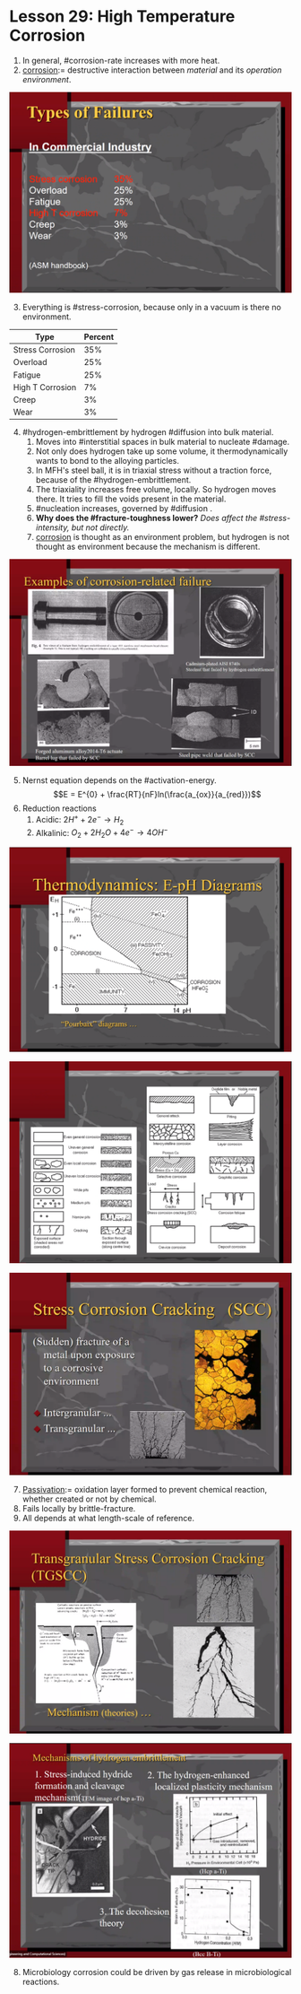 # Lesson 29: High Temperature Corrosion

1. In general, #corrosion-rate increases with more heat.
2. [corrosion](corrosion.md):= destructive interaction between _material_ and its _operation environment_.

![](../../../attachments/engr-743-001-damage-and-fracture/./types_of_corrosion_failure_210423_124548_EST.png)

3. Everything is #stress-corrosion, because only in a vacuum is there no environment.

Type | Percent
-|-
Stress Corrosion | 35%
Overload | 25%
Fatigue | 25%
High T Corrosion | 7%
Creep | 3%
Wear | 3%

4. #hydrogen-embrittlement by hydrogen #diffusion into bulk material.
   1. Moves into #interstitial spaces in bulk material to nucleate #damage.
   2. Not only does hydrogen take up some volume, it thermodynamically wants to bond to the alloying particles.
   3. In MFH's steel ball, it is in triaxial stress without a traction force, because of the #hydrogen-embrittlement.
   4. The triaxiality increases free volume, locally. So hydrogen moves there. It tries to fill the voids present in the material.
   5. #nucleation increases, governed by #diffusion . 
   6. **Why does the #fracture-toughness lower?** _Does affect the #stress-intensity, but not directly._
   7. [corrosion](corrosion.md) is thought as an environment problem, but hydrogen is not thought as environment because the mechanism is different.

![](../../../attachments/engr-743-001-damage-and-fracture/./corrosion_failure_examples_210423_124845_EST.png)

5. Nernst equation depends on the #activation-energy. $$E = E^{0} + \frac{RT}{nF}ln(\frac{a_{ox}}{a_{red}})$$
6. Reduction reactions
   1. Acidic: $2H^{+} + 2e^{-} \rightarrow H_{2}$
   2. Alkalinic: $O_{2} + 2H_{2}O + 4e^{-} \rightarrow 4OH^{-}$

![](../../../attachments/engr-743-001-damage-and-fracture/./pourbaix_diagram_210423_132312_EST.png)

![](../../../attachments/engr-743-001-damage-and-fracture/./corrosion_failure_microstructures_210423_132554_EST.png)

![](../../../attachments/engr-743-001-damage-and-fracture/./stress_corrosion_identifier_210423_133155_EST.png)

7. [Passivation](passivation.md):= oxidation layer formed to prevent chemical reaction, whether created or not by chemical.
1. Fails locally by brittle-fracture.
2. All depends at what length-scale of reference.

![](../../../attachments/engr-743-001-damage-and-fracture/./stress_corrosion_identifier_continued_210423_133343_EST.png)

![](../../../attachments/engr-743-001-damage-and-fracture/./hydrogen_embirttlement_drove_meam_210423_133739_EST.png)

8. Microbiology corrosion could be driven by gas release in microbiological reactions.